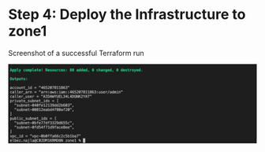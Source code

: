 # Step 4: Deploy the Infrastructure to zone1


Screenshot of a successful Terraform run  

![Terraform apply](img/terraform_deploy_zone1.png)